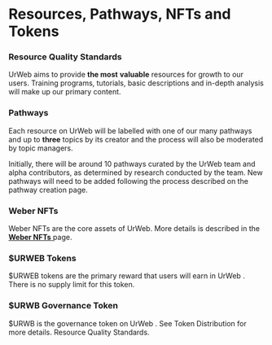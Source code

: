 # Resources, Pathways, NFTs and Tokens

### Resource Quality Standards

UrWeb aims to provide **the most** **valuable** resources for growth to our users. Training programs, tutorials, basic descriptions and in-depth analysis will make up our primary content.&#x20;



### Pathways

Each resource on UrWeb will be labelled with one of our many pathways and up to **three** topics by its creator and the process will also be moderated by topic managers.

Initially, there will be around 10 pathways curated by the UrWeb team and alpha contributors, as determined by research conducted by the team. New pathways will need to be added following the process described on the pathway creation page.



### Weber NFTs

Weber NFTs are the core assets of UrWeb. More details is described in the [**Weber NFTs** ](weber-nft.md)page.



### $URWEB Tokens

$URWEB tokens are the primary reward that users will earn in UrWeb . There is no supply limit for this token.



### $URWB Governance Token

$URWB is the governance token on UrWeb . See Token Distribution for more details. Resource Quality Standards.


